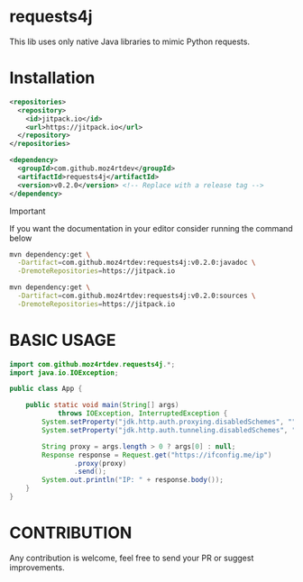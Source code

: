 # requests4j
<p>This lib uses only native Java libraries to mimic Python requests.</p>

# Installation
```xml
<repositories>
  <repository>
    <id>jitpack.io</id>
    <url>https://jitpack.io</url>
  </repository>
</repositories>

<dependency>
  <groupId>com.github.moz4rtdev</groupId>
  <artifactId>requests4j</artifactId>
  <version>v0.2.0</version> <!-- Replace with a release tag -->
</dependency>
```
> [!IMPORTANT]
> If you want the documentation in your editor consider running the command below
```bash
mvn dependency:get \
  -Dartifact=com.github.moz4rtdev:requests4j:v0.2.0:javadoc \
  -DremoteRepositories=https://jitpack.io

mvn dependency:get \
  -Dartifact=com.github.moz4rtdev:requests4j:v0.2.0:sources \
  -DremoteRepositories=https://jitpack.io
```

# BASIC USAGE
```java
import com.github.moz4rtdev.requests4j.*;
import java.io.IOException;

public class App {

    public static void main(String[] args)
            throws IOException, InterruptedException {
        System.setProperty("jdk.http.auth.proxying.disabledSchemes", "");
        System.setProperty("jdk.http.auth.tunneling.disabledSchemes", "");

        String proxy = args.length > 0 ? args[0] : null;
        Response response = Request.get("https://ifconfig.me/ip")
                .proxy(proxy)
                .send();
        System.out.println("IP: " + response.body());
    }
}
```

# CONTRIBUTION
<p>Any contribution is welcome, feel free to send your PR or suggest improvements.</p>
